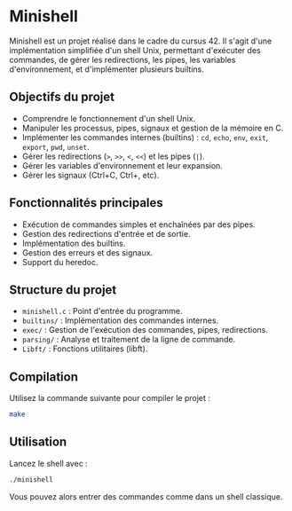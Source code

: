 # Minishell

Minishell est un projet réalisé dans le cadre du cursus 42. Il s'agit d'une implémentation simplifiée d'un shell Unix, permettant d'exécuter des commandes, de gérer les redirections, les pipes, les variables d'environnement, et d'implémenter plusieurs builtins.

## Objectifs du projet
- Comprendre le fonctionnement d'un shell Unix.
- Manipuler les processus, pipes, signaux et gestion de la mémoire en C.
- Implémenter les commandes internes (builtins) : `cd`, `echo`, `env`, `exit`, `export`, `pwd`, `unset`.
- Gérer les redirections (`>`, `>>`, `<`, `<<`) et les pipes (`|`).
- Gérer les variables d'environnement et leur expansion.
- Gérer les signaux (Ctrl+C, Ctrl+\, etc).

## Fonctionnalités principales
- Exécution de commandes simples et enchaînées par des pipes.
- Gestion des redirections d'entrée et de sortie.
- Implémentation des builtins.
- Gestion des erreurs et des signaux.
- Support du heredoc.

## Structure du projet
- `minishell.c` : Point d'entrée du programme.
- `builtins/` : Implémentation des commandes internes.
- `exec/` : Gestion de l'exécution des commandes, pipes, redirections.
- `parsing/` : Analyse et traitement de la ligne de commande.
- `Libft/` : Fonctions utilitaires (libft).

## Compilation

Utilisez la commande suivante pour compiler le projet :

```sh
make
```

## Utilisation

Lancez le shell avec :

```sh
./minishell
```

Vous pouvez alors entrer des commandes comme dans un shell classique.
